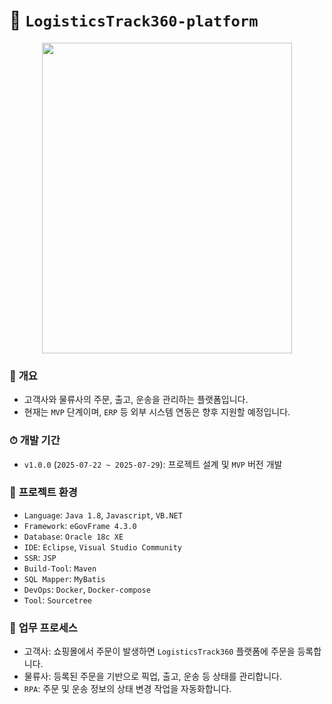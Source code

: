 # 🚛 `LogisticsTrack360-platform`

<p align="center">
  <img width="400" height="497" src="https://github.com/user-attachments/assets/9f5a2f38-92fd-4e40-98a0-f1b3b8c13f9c" />
</p>

### 🤗 **개요**

- 고객사와 물류사의 주문, 출고, 운송을 관리하는 플랫폼입니다.
- 현재는 `MVP` 단계이며, `ERP` 등 외부 시스템 연동은 향후 지원할 예정입니다.

### ⏱ 개발 기간

- `v1.0.0` (`2025-07-22 ~ 2025-07-29`): 프로젝트 설계 및 `MVP` 버전 개발

### 🚀 **프로젝트 환경**

- `Language`: `Java 1.8`, `Javascript`, `VB.NET`
- `Framework`: `eGovFrame 4.3.0`
- `Database`: `Oracle 18c XE`
- `IDE`: `Eclipse`, `Visual Studio Community`
- `SSR`: `JSP`
- `Build-Tool`: `Maven`
- `SQL Mapper`: `MyBatis`
- `DevOps`: `Docker`, `Docker-compose`
- `Tool`: `Sourcetree`

### 👀 **업무 프로세스**

- 고객사: 쇼핑몰에서 주문이 발생하면 `LogisticsTrack360` 플랫폼에 주문을 등록합니다.
- 물류사: 등록된 주문을 기반으로 픽업, 출고, 운송 등 상태를 관리합니다.
- `RPA`: 주문 및 운송 정보의 상태 변경 작업을 자동화합니다.
